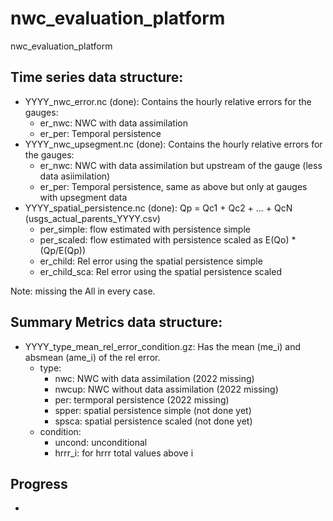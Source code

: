# nwc_evaluation_platform
nwc_evaluation_platform

## Time series data structure:

- YYYY_nwc_error.nc (done): Contains the hourly relative errors for the gauges:
    - er_nwc: NWC with data assimilation
    - er_per: Temporal persistence
- YYYY_nwc_upsegment.nc (done): Contains the hourly relative errors for the gauges:
    - er_nwc: NWC with data assimilation but upstream of the gauge (less data asiimilation)
    - er_per: Temporal persistence, same as above but only at gauges with upsegment data
- YYYY_spatial_persistence.nc (done): Qp = Qc1 + Qc2 + ... + QcN (usgs_actual_parents_YYYY.csv)
    - per_simple: flow estimated with persistence simple
    - per_scaled: flow estimated with persistence scaled as E(Qo) * (Qp/E(Qp))
    - er_child: Rel error using the spatial persistence simple
    - er_child_sca: Rel error using the spatial persistence scaled

Note: missing the All in every case.

## Summary Metrics data structure:

- YYYY_type_mean_rel_error_condition.gz: Has the mean (me_i) and absmean (ame_i) of the rel error.
    - type: 
        - nwc: NWC with data assimilation (2022 missing)
        - nwcup: NWC without data assimilation (2022 missing)
        - per: termporal persistence (2022 missing)
        - spper: spatial persistence simple (not done yet)
        - spsca: spatial persistence scaled (not done yet)
    - condition:
        - uncond: unconditional
        - hrrr_i: for hrrr total values above i

## Progress

- 